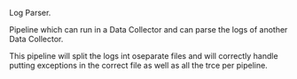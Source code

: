 Log Parser. 

Pipeline which can run in a Data Collector and can parse the logs of another Data Collector.

This pipeline will split the logs int oseparate files and will correctly handle putting exceptions
in the correct file as well as all the trce per pipeline. 
